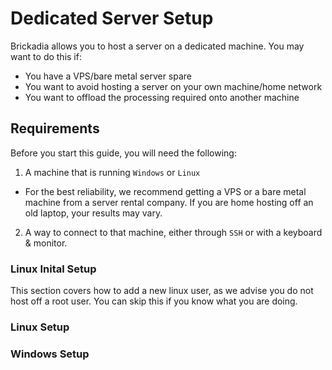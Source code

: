 # Dedicated Server Setup
Brickadia allows you to host a server on a dedicated machine. You may want to do this if:
- You have a VPS/bare metal server spare
- You want to avoid hosting a server on your own machine/home network
- You want to offload the processing required onto another machine

## Requirements
Before you start this guide, you will need the following:
1. A machine that is running `Windows` or `Linux`
  - For the best reliability, we recommend getting a VPS or a bare metal machine from a server rental company. If you are home hosting off an old laptop, your results may vary.
2. A way to connect to that machine, either through `SSH` or with a keyboard & monitor.

### Linux Inital Setup
This section covers how to add a new linux user, as we advise you do not host off a root user. You can skip this if you know what you are doing.

### Linux Setup


### Windows Setup

